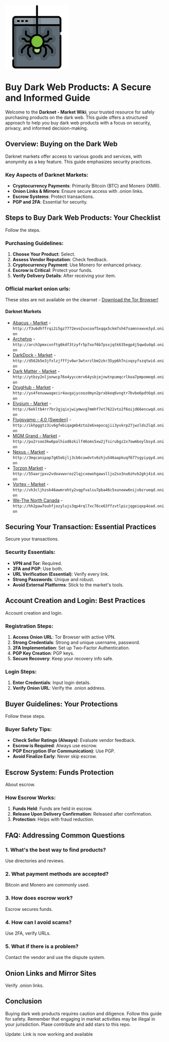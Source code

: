 <img src="/resources/basic.webp" width="200">

# Buy Dark Web Products: A Secure and Informed Guide

Welcome to the **Darknet - Market Wiki**, your trusted resource for safely purchasing products on the dark web. This guide offers a structured approach to help you buy dark web products with a focus on security, privacy, and informed decision-making.

## Overview: Buying on the Dark Web

Darknet markets offer access to various goods and services, with anonymity as a key feature. This guide emphasizes security practices.

### Key Aspects of Darknet Markets:
-   **Cryptocurrency Payments**: Primarily Bitcoin (BTC) and Monero (XMR).
-   **Onion Links & Mirrors**: Ensure secure access with .onion links.
-   **Escrow Systems**: Protect transactions.
-   **PGP and 2FA**: Essential for security.

## Steps to Buy Dark Web Products: Your Checklist

Follow the steps.

### Purchasing Guidelines:
1.  **Choose Your Product**: Select.
2.  **Assess Vendor Reputation**: Check feedback.
3.  **Cryptocurrency Payment**: Use Monero for enhanced privacy.
4.  **Escrow is Critical**: Protect your funds.
5.  **Verify Delivery Details**: After receiving your item.

### Official market onion urls:
These sites are not available on the clearnet - [Download the Tor Browser!](https://www.torproject.org/download/)

#### Darknet Markets

*   [Abacus - Market](http://f3u6dh7frqi2i5gz7772evo2xxcoaf5xqqx5ckm7sh47samnnxwve3yd.onion) - `http://f3u6dh7frqi2i5gz7772evo2xxcoaf5xqqx5ckm7sh47samnnxwve3yd.onion`
*   [Archetyp](@archetyp) - `http://arch3pmxcxnftg6kdf3tzyfr5p7xof6b7psxjqtk635egp4j5qwdudqd.onion`
*   [DarkDock - Market](http://d562b5e3jfxlzjfffjv6wr3wtxrzlbm2zkr35yp6h7nivqsyfxzqtwid.onion) - `http://d562b5e3jfxlzjfffjv6wr3wtxrzlbm2zkr35yp6h7nivqsyfxzqtwid.onion`
*   [Dark Matter - Market](http://ytbzy2nljonwcp76o4yyccmrv64ysbjejnwtnpumqcrlkoa7pmpomeqd.onion) - `http://ytbzy2nljonwcp76o4yyccmrv64ysbjejnwtnpumqcrlkoa7pmpomeqd.onion`
*   [DrugHub - Market](http://ys4fenuwwagecir4avgajycoozdmyn2prxbkeq6vngtr7bvbe6pdt6qd.onion) - `http://ys4fenuwwagecir4avgajycoozdmyn2prxbkeq6vngtr7bvbe6pdt6qd.onion`
*   [Elysium - Market](http://6ekltb4rr7br2gjqixjwiymwvg7mmhf7et7622vto2f6oijd66encwqd.onion) - `http://6ekltb4rr7br2gjqixjwiymwvg7mmhf7et7622vto2f6oijd66encwqd.onion`
*   [Flugsvamp - 4.0 (Sweden)](http://ikhpggtz3iv6gfebiqagmb4zto2e6xepocqjii3yvkrp27jwzlds2lqd.onion) - `http://ikhpggtz3iv6gfebiqagmb4zto2e6xepocqjii3yvkrp27jwzlds2lqd.onion`
*   [MGM Grand - Market](http://pu2rsoo3kw6palhiod6zkilf46oms5xw2jfsirubgz2x7owmboylbsyd.onion) - `http://pu2rsoo3kw6palhiod6zkilf46oms5xw2jfsirubgz2x7owmboylbsyd.onion`
*   [Nexus - Market](http://3mqcanipap7g65ebjlj3cb6cuwdvtv6zhju546aapkuqf677sgyiyqyd.onion) - `http://3mqcanipap7g65ebjlj3cb6cuwdvtv6zhju546aapkuqf677sgyiyqyd.onion`
*   [Torzon Market](http://55aarjpxv2vdoavwvroz2lqjcxewohgawsllju2so3nu6zhvb2gkj4id.onion) - `http://55aarjpxv2vdoavwvroz2lqjcxewohgawsllju2so3nu6zhvb2gkj4id.onion`
*   [Vortex - Market](http://vh3cljhzsk46awmrohty2vqgfvalsu7pba46c5xunoew6nijvbzrueqd.onion) - `http://vh3cljhzsk46awmrohty2vqgfvalsu7pba46c5xunoew6nijvbzrueqd.onion`
*   [We-The North Canada](http://hh2paw7ouhfjozylujs3qp4rql7xc76ce63ffzvtlpicjqgeiqxp4oad.onion) - `http://hh2paw7ouhfjozylujs3qp4rql7xc76ce63ffzvtlpicjqgeiqxp4oad.onion`

## Securing Your Transaction: Essential Practices

Secure your transactions.

### Security Essentials:
-   **VPN and Tor**: Required.
-   **2FA and PGP**: Use both.
-   **URL Verification (Essential)**: Verify every link.
-   **Strong Passwords**: Unique and robust.
-   **Avoid External Platforms**: Stick to the market's tools.

## Account Creation and Login: Best Practices

Account creation and login.

### Registration Steps:
1.  **Access Onion URL**: Tor Browser with active VPN.
2.  **Strong Credentials**: Strong and unique username, password.
3.  **2FA Implementation**: Set up Two-Factor Authentication.
4.  **PGP Key Creation**: PGP keys.
5.  **Secure Recovery**: Keep your recovery info safe.

### Login Steps:
1.  **Enter Credentials**: Input login details.
2.  **Verify Onion URL**: Verify the .onion address.

## Buyer Guidelines: Your Protections

Follow these steps.

### Buyer Safety Tips:
-   **Check Seller Ratings (Always)**: Evaluate vendor feedback.
-   **Escrow is Required**: Always use escrow.
-   **PGP Encryption (For Communication)**: Use PGP.
-   **Avoid Finalize Early**: Never skip escrow.

## Escrow System: Funds Protection

About escrow.

### How Escrow Works:
1.  **Funds Held**: Funds are held in escrow.
2.  **Release Upon Delivery Confirmation**: Released after confirmation.
3.  **Protection**: Helps with fraud reduction.

## FAQ: Addressing Common Questions

### 1. What's the best way to find products?
Use directories and reviews.

### 2. What payment methods are accepted?
Bitcoin and Monero are commonly used.

### 3. How does escrow work?
Escrow secures funds.

### 4. How can I avoid scams?
Use 2FA, verify URLs.

### 5. What if there is a problem?
Contact the vendor and use the dispute system.

## Onion Links and Mirror Sites

Verify .onion links.

## Conclusion

Buying dark web products requires caution and diligence. Follow this guide for safety. Remember that engaging in market activities may be illegal in your jurisdiction.
Plase contribute and add stars to this repo.



Update: Link is now working and available